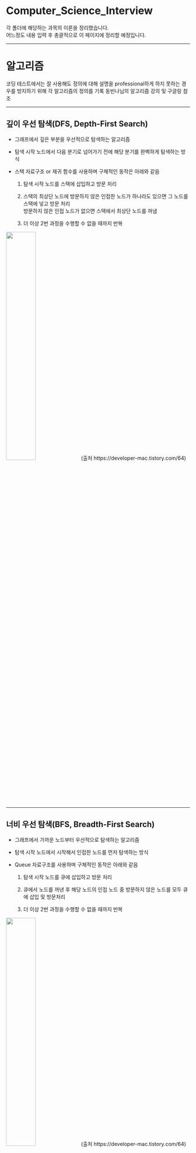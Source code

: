 # Computer_Science_Interview
각 폴더에 해당하는 과목의 이론을 정리했습니다.   
어느정도 내용 입력 후 총괄적으로 이 페이지에 정리할 예정입니다.

---
# 알고리즘
코딩 테스트에서는 잘 사용해도 정의에 대해 설명을 professional하게 하지 못하는 경우를 방지하기 위해 각 알고리즘의 정의를 기록
동빈나님의 알고리즘 강의 및 구글링 참조

---
## 깊이 우선 탐색(DFS, Depth-First Search)

- 그래프에서 깊은 부분을 우선적으로 탐색하는 알고리즘

- 탐색 시작 노드에서 다음 분기로 넘어가기 전에 해당 분기를 완벽하게 탐색하는 방식

- 스택 자료구조 or 재귀 함수를 사용하며 구체적인 동작은 아래와 같음
  
  1. 탐색 시작 노드를 스택에 삽입하고 방문 처리
  
  2. 스택의 최상단 노드에 방문하지 않은 인접한 노드가 하나라도 있으면 그 노드를 스택에 넣고 방문 처리   
     방문하지 않은 인접 노드가 없으면 스택에서 최상단 노드를 꺼냄
  
  3. 더 이상 2번 과정을 수행할 수 없을 때까지 반복

<img src="https://user-images.githubusercontent.com/101415950/194974462-2c650675-1607-4f56-bdb4-9bc5c61b5d45.gif" width="40%" height="40%">
(출처 https://developer-mac.tistory.com/64)

---
## 너비 우선 탐색(BFS, Breadth-First Search)

- 그래프에서 가까운 노드부터 우선적으로 탐색하는 알고리즘

- 탐색 시작 노드에서 시작해서 인접한 노드를 먼저 탐색하는 방식

- Queue 자료구조를 사용하며 구체적인 동작은 아래와 같음
  
  1. 탐색 시작 노드를 큐에 삽입하고 방문 처리
  
  2. 큐에서 노드를 꺼낸 후 해당 노드의 인접 노드 중 방문하지 않은 노드를 모두 큐에 삽입 및 방문처리
  
  3. 더 이상 2번 과정을 수행할 수 없을 때까지 반복

<img src="https://user-images.githubusercontent.com/101415950/194974879-88205f00-14a0-41f0-9219-3f7fad0a6358.gif" width="40%" height="40%">
(출처 https://developer-mac.tistory.com/64)

---
## 다익스트라 알고리즘(Dijkstra)

- 특정한 노드에서 출발하여 모든 노드로 가는 최단 경로를 계산하는 알고리즘

- 음의 간선이 없을 때 동작

- 그리디 알고리즘에 속함

- 최단경로 계산 시 현재 노드에서부터 다른 노드 각각에 대한 최단 거리를 1차원 리스트에 저장하여 갱신

- 노드와 간선 수가 많을 때 다익스트라, 노드의 개수가 적을 때는 플로이드 워셜 알고리즘이 효과적

- 힙 자료구조 사용 시 시간복잡도 O(ElogV) (E : 최대 간선의 갯수, V : 노드의 갯수)
  
  1. 출발 노드 선택 후 최단 거리 테이블 출발 노드를 제외한 모든 값을 무한으로 초기화
  
  2. 방문하지 않은 노드 중 최단 거리 테이블 내 최단 거리에 있는 노드 선택
 
  3. 선택한 노드를 거쳐 다른 노드로 가는 거리 각각 계산
  
  4. 최단 거리 테이블 내 노드별 거리가 계산한 값보다 클 경우 계산한 값으로 갱신

  5. 2번~4번 과정 불가능할 때까지 반복

<img src="https://user-images.githubusercontent.com/101415950/196177010-28225a74-b08d-42e3-8d05-9e8581d9163e.png" width="80%" height="80%">

(출처 https://www.youtube.com/watch?v=F-tkqjUiik0&list=PLVsNizTWUw7H9_of5YCB0FmsSc-K44y81&index=30)

---
## 플로이드 워셜 알고리즘(Floyd-Warshall)

- 모든 노드에서 다른 모든 노드로 가는 최단 경로를 계산하는 알고리즘

- 다이나믹 프로그래밍 유형에 속함

- 최단경로 계산 시 최단 거리를 2차원 리스트에 저장하여 갱신

- 노드와 간선 수가 많을 때 다익스트라, 노드의 개수가 적을 때는 플로이드 워셜 알고리즘이 효과적

- 각 단계마다 특정한 노드 k를 거쳐 가는 경우 확인
  
  1. 최단 거리 2차원 테이블 초기화
  
  2. 1번 노드를 거쳐가는 경우를 고려하여 테이블 갱신 ~ n번 노드를 거쳐가는 경우를 고려한 테이블 갱신

<img src="https://user-images.githubusercontent.com/101415950/196182624-c03cc0c8-cb02-45ca-8bd3-56bfad61abaf.png" width="80%" height="80%">

(출처 https://www.youtube.com/watch?v=hw-SvAR3Zqg&list=PLVsNizTWUw7H9_of5YCB0FmsSc-K44y81&index=31)

---
## 유니온 파인드(Union-Find)


- 두 노드가 같은 그래프에 속하는지 판별하는 알고리즘

- 서로소 집합, 상호 베타적 집합(Disjoint_Set)으로도 불림

- 루트 노드를 찾는 Find 연산과 노드를 합치는 Union 연산(두 노드의 루트 노드를 비교하여 한쪽으로 합침)으로 구성

[Example]   
<img src="https://user-images.githubusercontent.com/101415950/196175786-def50ef9-1305-4077-b8ec-773fffefb99e.png" width="80%" height="80%">
<img src="https://user-images.githubusercontent.com/101415950/196175860-e682fef2-915e-4aea-b307-c1d56de620ed.png" width="80%" height="80%">
(출처 https://ip99202.github.io/posts/%EC%9C%A0%EB%8B%88%EC%98%A8-%ED%8C%8C%EC%9D%B8%EB%93%9C(Union-Find)/)

---
# 자료구조

---
## 힙

- 최대값 혹은 최소값을 빠르게 찾기 위한 이진 트리

- 최소 힙은 부모가 자식보다 작음

- 최대 힙은 부모가 자식보다 큼

- 힙의 삽입과 삭제는 LogN만큼의 시간복잡도를 가짐

---
## 이진 탐색 트리

- 왼쪽 자식은 부모보다 작고 오른쪽 자식은 부모보다 큰 이진 트리

- 삽입, 검색, 삭제가 모두 트리의 높이인 logN~N만큼의 시간복잡도 가짐

- 그래서 트리가 편향되지 않기 위해 자가 균형 트리 사용

---
## 자가 균형 트리

- 이진 탐색 트리는 시간복잡도가 트리의 높이에 따라 결정되므로 편향될 경우 효율이 떨어짐 

- 편향되지 않게 삽입과 삭제를 개선한 이진 탐색 트리가 자가 균형 트리

- AVL 트리와 Red Black 트리가 있음

---
## 해시

- 해시에 매핑하여 데이터를 저장하는 자료구조

- 키는 해시 함수를 통해 해시로 변경된 다음 value와 매핑이 되어 bucket에 저장

- 시간복잡도는 삽입, 삭제, 조회 모두 1

---
## 해시 충돌 회피 방법

- 해시에서 하나의 버킷에 여러개의 데이터가 들어갈때 개방주소법과 체이닝을 통해 충돌 회피
  
  - 개방주소법 : 다른 해시값에 저장하는 방법
  
  - 체이닝 : 해쉬테이블이 원소 하나를 담는게 아니라 링크드 리스트를 담는 방법

---
# 데이터베이스

---
## DBMS

- 데이터베이스 내 데이터에 접근하도록 도와주는 시스템

- 크게 질의처리기와 저장시스템으로 이루어짐

---
## 트랜잭션 특징 ACID

- 데이터베이스의 무결성과 일관성을 위해 ACID를 만족해야함

  - 원자성 : 한 트랜잭션 내 실행 작업은 모두 반영하거나 모두 반영하지 않아야 한다.

  - 일관성 : 작업 처리 결과는 항상 일관적이어야 한다.

  - 독립성 : 동시에 실행되는 트랜잭션은 서로에게 영향을 끼치지 않아야 한다.

  - 지속성 : 트랜잭션 완료시 결과가 영구적으로 반영

---
## NOSQL(Not Only SQL)

- SQL을 보완한다는 의미를 가짐

- 스키마가 없어서 데이터를 조회하고 삽입하는 속도가 빠름

- 대량의 분산 데이터를 저장하는데 특화됨

---
## 파티셔닝

- 테이블을 컬럼 단위로 나누는 기법

- update나 insert 같은 작업이 분산되어서 성능이 향상

- 테이블간 join 비용 증가

- index를 별도로 파티셔닝할 수 없음

---
## 샤딩(Horizontal 파티셔닝)

- 테이블을 row 단위로 분산해서 저장하는 방법

- 샤드 키를 정하는 방법에 따라서 샤드 종류가 결정

- 크게 해시 샤딩(해시키 이용)과 동적 샤딩(로케이터 서비스 이용)이 있음

---
## 데이터 베이스 정규화, 비정규화

- 정규화

  - 테이블을 분할하여 중복 데이터를 제거함으로써 데이터 무결성을 유지하는 행위
  
  - 1정규화(1NF) : 도메인이 원자값   
      
    <img src="https://user-images.githubusercontent.com/101415950/195033077-8eaaa90a-ceaa-4f0f-a1ee-f1fa0fa1d39b.png" width="60%" height="60%">

  - 2정규화(2NF) : 부분적 함수 종속 제거   
      
    <img src="https://user-images.githubusercontent.com/101415950/195034681-dda3722c-2923-47e0-8d04-7abdd2ce7c99.png" width="80%" height="80%">

  - 3정규화(3NF) : 이행적 함수 종속 제거   
      
    <img src="https://user-images.githubusercontent.com/101415950/195034701-18d90abe-850f-46d4-b371-403ccf8dd04b.png" width="80%" height="80%">

  - BCNF(보이스코드 정규화) : 결정자이면서 후보키가 아닌 것을 제거   
  
    - 교수는 과목을 결정 짓는 결정자

    - 교수는 학번을 결정 지을 수 없으므로 후보키가 아님, 제거 대상
  
    <img src="https://user-images.githubusercontent.com/101415950/195036347-bf205642-ec79-4cd4-af2c-8971f863b81d.png" width="80%" height="80%">

  - 4정규화(4NF) : 다치(다중) 종속 제거
    
    - 다치종속 : 두개의 독립된 애트리뷰트가 1:N 관계로 대응하는 관계
  
    ![image](https://user-images.githubusercontent.com/101415950/195234161-eab7d116-a95f-4bce-9e65-a921affdb232.png)
  
  - 5정규화(5NF) : 조인 종속 제거
    
    - Join 종속 : 하나의 릴레이션을 무손실, 비부가적 분해하고 나서 다시 합쳤을 때 원래의 릴레이션으로 복원 가능한 관계

    ![image](https://user-images.githubusercontent.com/101415950/195247702-96354a74-6d70-4ec9-87c9-6f61759f6780.png)

- 비정규화

  - 데이터베이스 성능 향상 등을 위해 중복, 통합, 분리 등을 수행하여
    의도적으로 정규형을 위배한 데이터 구조로 만드는 행위
    

---
## DBMS 기능

- 데이터 정의어(DDL, Data Definition Language)

  - 테이블과 컬럼을 정의하는 명령어로 생성, 수정, 삭제 등의 데이터 전체 골격을 결정하는 언어

  - ex. CREATE, ALTER, DROP, RENAME, TRUNCATE

- 데이터 조작어(DML, Data Manipulation Language)

  - 데이터베이스의 내부 데이터를 관리하기 위한 언어로 데이터를 조회, 추가, 변경, 삭제 등의 작업을 수행

  - SELECT, INSERT, UPDATE, DELETE

- 데이터 제어어(DCL, Data Control Language)

  - 데이터베이스에 접근하고 객체들을 사용하도록 권한을 주고 회수하는 명령

  - GRANT, REVOKE

- 트랜잭션 제어어(DDL, Transaction Control Language)

  - 데이터를 제어하는 언어가 아닌 DML에 의해 조작된 결과를 논리적인 작업 단위로 묶어 트랜잭션 별로 제어
  
  - COMMIT, ROLLBACK, SAVEPOINT

---
# 디자인 패턴

---
## 디자인 패턴

- 과거 소프트웨어 개발 과정에서 발견한 설계 노하우를 패턴으로 정리한 것

- 범용적인 코드스타일로 의사소통을 효율적으로 할 수 있음

- 이미 검증된 구조이므로 설계를 빠르게 할 수 있음

- 목적에 따라서 생성패턴, 구조패턴, 행위패턴으로 나뉘게 됨
---
## 싱글톤 패턴

- 인스턴스를 오직 1개만 생성하는 패턴

- 예를 들면 DB 커넥션이나 스레드 풀 객체를 생성할 때 사용

- 만드는 방법으로 이른 초기화 방식, 게으른 초기화 방식, Holder에 의한 초기화 방식이 있음

---
## 팩토리 메소드 패턴

- 객체를 직접 생성하지 않고 객체를 생성하는 팩토리 객체를 사용하는 패턴

- 직접 객체를 생성하는 것을 막아줘서 결합도를 낮춰주는 효과

---
## 어댑터 패턴

- 어댑터를 사용해서 호환되지 않는 인터페이스를 호환하도록 하는 패턴

- 향후 인터페이스가 바뀌더라도 변경된 내용이 어댑터 안에 캡슐화되므로 수정할 필요가 없음

---
## 템플릿 메소드 패턴

- 상속을 통해서 부모 클래스의 기능을 확장할 때 사용

- 부모 클래스에서 변하지 않는 기능을 구현

- 자식 클래스에서 확장할 기능을 구현

- 자바에서는 추상 클래스를 사용해서 구현

- 대표적으로 AbstractMap이 있음
  
  - AbstractMap에서 공통된 기능을 정의
  
  - 상속받은 HashMap이나 TreeMap에서 각각의 자료구조에 맞게 get() 메소드를 다르게 구현

---
# 기타

---
## xml, json, yaml

- xml
  
  - 주석 가능,
  
  - 사소한 오타는 괜찮음
  
  - 구조가 올바른지 스키마를 통해 검증 가능(xsd)
  
  - 안정성 중시

- json
  
  - 가독성 유지보수 용이
  
  - 사소한 오타 불가능
  
  - 직접 검증 코드를 만들어야함
  
  - 가벼움 중시

- yaml

  - 줄바꿈과 들여쓰기를 통해 데이터 표현
  
  - 주석 가능
  
  - 상속을 사용하여 여러 데이터 표현 가능

---
## jquary

- 브라우저 호환성 관리 

- 퍼포먼스가 좋지 않음(무거움) 

- react 등 좋은 대안이 많으며 브라우저 호환성도 개선되었기 때문에 잘 사용하지 않음

---
## ajax

- 서버와 비동기적으로 데이터를 주고받는 자바스크립트 기술

- 새로고침없이 서버에게 get요청하는 JS코드

- 웹페이지 전환없이 부드럽게 전개


---
## 3계층구조(3 Tier)

- 특정 플랫폼을 역할을 구분하여 3계층으로 나눈 구조

- 각 계층의 변경이 다른 계층이 의존하지 않음(독립적)

- 프레젠테이션 계층 (Presentation Tier), 어플리케이션 계층 (Application Tier), 데이터 계층 (Data Tier)으로 구분되어 있음

- 프레젠테이션 계층 (Presentation Tier)

  - UI를 지원하며 프론트엔드라고도 부름
  
  - 주로 정적인 데이터를 다루는 웹서버가 해당되며 HTML, Javascript, CSS 등이 이 계층에 해당

- 어플리케이션 계층 (Application Tier)

  - 사용자가 요청하는 정보를 연산 등을 통해 가공하는 역할

  - 비즈니스 로직 계층, 트랜잭션 계층, 미들웨어 또는 백엔드이라고도 부름
  
  - 주로 동적인 데이터를 다루는 WAS가 해당되며 Java, Python 등이 이 계층에 해당

- 데이터 계층 (Data Tier)

  - 데이터베이스에 접근하여 데이터를 읽거나 쓰는 것을 관리하는 역할
  
  - 주로 DBMS가 이 계층에 해당되며 백엔드라고도 부름

  - MySQL, MongoDB, MariaDB, Oracle 등이 이 계층에 해당

<img src="https://user-images.githubusercontent.com/101415950/196428721-5f70981d-55ab-4bae-aaeb-896240b19fb7.png" width="60%" height="60%">

---
## 데브옵스(DevOps)

  - 개발(Development) + 운영(Operation)을 결합해 탄생한 개발 방법론
  
  - 시스템 개발자와 운영을 담당하는 정보기술 전문가 사이의 소통, 협업, 통합과 자동화를 강조하는 소프트웨어 개발 방법론
  
  - 스크럼, 애자일 개발 등 계획과 문서를 기반으로 개발 모형이나 모델에 따라 앞을 예측하며 개발하는 것이 아닌   
    실질적인 코딩을 기반으로 일정한 주기에 따라 계속적으로 프로토 타입을 형성하고 필요한 요구사항을 파악하며   
    이에 따라 즉시 수정사항을 적용하여 결과적으로 하나의 큰 소프트웨어를 개발하는 적응형 방법도 사용됨
    
  - CI/CD(지속적 통합/지속적 배포, Continuous Integration/Continuous Deployment)

    - CI는 개발을 진행하면서 품질을 관리할 수 있도록 하는 것
    
    - 여러 명이 하나의 코드에 대해서 수정을 진행해도 지속적으로 통합하여 관리할 수 있음을 의미

    - 빌드/테스트 자동화를 통해 수정한 코드를 브랜치에 병합하기만 하면 자동으로 빌드와 테스트 검증

    - CD는 소프트웨어가 항상 신뢰가능한 수준으로 배포될 수 있도록 관리하자는 개념
    
    - CD는 빌드 및 테스트 병합까지 성공적이면 github와 같은 저장소에 업로드 하는 지속적 제공으로도 사용됨

    - 성공적으로 병합된 내역을 저장소 뿐만 아니라 사용자가 사용할 수 있는 배포환경까지 릴리즈하는 것을 의미


---
## 리팩토링

- 결과의 변경없이 코드의 구조를 재조정하여 가독성을 높이고 유지보수를 수월하게 함

---

# 자바

---
## 자바 실행과정

- 컴파일러가 자바 소스를 바이트 코드로 변환

- 클래스 로더가 바이트 코드를 런타임 데이터 영역에 로드

- 로딩된 바이트 코드가 실행엔진에 의해서 실행

---
## 자바 메모리 구조

- 스레드마다 pc 레지스터, jvm stack, native method stack으로 구성
  
  - pc 레지스터 : 현재 수행중인 jvm 명령어가 들어있음
  
  - jvm stack : 호출된 메소드의 매개변수, 지역변수, 리턴정보들이 저장
  
  - native method stack : 자바 외의 언어인 C나 C++ 같은 것들을 수행하기 위한 영역

- 스레드 공통으로 heap과 메소드 영역으로 구성

  
  - 메소드 영역 : 클래스 별로 전역변수, 정적 변수, 메소드 정보들이 저장
  
  - heap 영역 : 런타임 중 생성되는 객체들(new로 생성된 인스턴스 등)이 동적으로 할당되는 곳

---
## 가비지 컬렉션(GC)

- GC는 JVM에서 메모리를 관리해주는 모듈

- heap 메모리를 재사용하기 위해서 더 이상 참조되지 않는 객체들을 메모리에서 제거하는 모듈

- 개발자가 직접 메모리를 정리하지 않아도 되서 개발속도가 향상되는 장점

- Mark and Sweep이라는 과정에서 참조되지 않는 객체를 찾는 과정에서 스레드가 잠깐 중단되므로 성능이 떨어짐

---
## 객체 지향 프로그래밍

- 현실 세계의 사물과 같은 객체를 만들고 그 객체에서 필요한 특징을 뽑아서 프로그래밍을 수행

- 추상화 캡슐화 다형성 상속 특징이 있음

---
## 추상클래스 인터페이스

- 추상클래스
  
  - abstract 지시자로 정의되어서 추상메소드가 하나 이상 포함되는 클래스

  - 상속받아서 기능을 재활용하고 확장시키는 목적

- 인터페이스

  - interface 지시자로 정의되어서 모든 메소드가 추상메소드로 정의

  - 함수의 구현을 강제해서 구현한 객체들이 같은 동작을 하는 것을 보장하는 것에 목적

---
## 객체, 클래스, 인스턴스

- 객체 : 소프트웨어 세계에 구현할 대상

- 클래스 : 객체를 만들어 내기 위한 설계도 또는 틀

- 인스턴스 : 설계도(클래스) 바탕으로 구현해야할 대상(객체)가 구현된 구체적인 실체

---
## 깊은 복사(Deep Copy, Call by value), 얉은 복사(Shallow Copy, Call by reference)

- 깊은 복사(Deep Copy, Call by value)
  
  - 새로운 메모리 공간을 만들어서 실제 값을 복사

  - 실제 값과 복사 값이 서로 다른 메모리에 저장

- 얉은 복사(Shallow Copy, Call by reference)

  - 객체의 주소값을 복사하는 방식으로 원본에 영향을 줄 수 있음

  - 실제값과 복사 값이 동일한 메모리 참조

---
## 배열(Array), 리스트(List)

- 배열

  - 크기가 고정

- 리스트

  - 크기가 가변적
  
  - 크기를 증가시킬 때 기존 배열을 복사해서 새로운 배열로 옮기는 방식
  
  - 늘어난 용량 = 기존용량 + 기존용량//2

---
## HashMap, HashTable

- HashMap

  - 싱글 스레드 방식
  
  - Key 값으로 null 허용

- HashTable

  - 멀티 스레드 방식
  
  - Key 값으로 null 제한
  
  - 동기화 처리로 속도 느림

---
# 네트워크

---
## OSI 7계층

- 인터넷 환경에서 통신하기 위해 네트워킹에 대한 표준을 7계층으로 나눈 것

- 물리 계층, 데이터링크 계층, 네트워크 계층, 전송 계층, 세션 계층, 표현 계층, 응용 계층

- 물리

  - 데이터를 전기적인 신호로 변환하여 전송하는 기능 수행

- 데이터링크

  - 같은 네트워크에 있는 여러 대의 컴퓨터들이 데이터를 주고받기 위해 필요한 모듈

  - 물리 계층으로 송수신된 정보를 관리하여 안전하게 전달되도록 지원(송수신 확인)
  
  - MAC 주소를 통한 통신

- 네트워크

  - 라우터를 통해 패킷을 네트워크 간 IP를 사용하여 데이터 전송

- 전송

  - 포트 번호를 사용하여 도착지 컴퓨터의 최종 도착지인 프로세스까지 데이터가 도달하게 하는 모듈
  
  - 두 host 시스템으로부터 발생하는 데이터 흐름을 제공(TCP,  UDP를 통해 통신을 활성화)

- 세션

  - 데이터가 통신하기 위한 논리적 연결을 담당하며 TCP/IP 세션을 만들고 없애는 책임

- 표현

  - 데이터 표현에 대한 독립성을 제공하고 암호화하는 역할(파일,인코딩 명령어를 포장, 압축)

- 응옹

  - 사용자가 네트워크에 접근할 수 있도록 서비스 제공

---
## TCP, UDP

- TCP

  - 신뢰성 있는 통신을 위해 사용하는 프로토콜로 높은 신뢰성을 보장하지만 UDP보다 속도는 느림, 

  - 3way 4way handshake로 서버와 클라이언트가 1:1 통신
  
  - 흐름제어(수신자 버퍼 오버플로우 방지), 혼잡제어(네트워크 내 패킷 수가 과도하게 증가하는 현상 방지)
  
- UDP 
  
  - 비연결형 프로토콜로, 손상된 데이터에 대해서 재전송하지 않음

  - 신뢰성을 낮지만 TCP보다 속도가 빨라 스트리밍같은 서비스에 주로 사용

  - 1:1, 1:N, N:M으로 연결 가능

---
## IP

- 인터넷 프로토콜의 약자로 인터넷 망을 통해 패킷을 전달하는 프로토콜

- 비연결성과 비신뢰성의 특징을 가짐
  
  - 비연결성 : 패킷을 보내는 길을 정하지 않음
  
  - 비신뢰성 : 패킷의 완전한 전달을 보장하지 않는 것

---
## DNS

- 도메인 주소를 IP 주소로 변환해주는 시스템

- URL 입력시 ISP(인터넷 서비스 프로바이더)가 관리하는 DNS해석기에 요청을 라우팅시킴

- DNS해석기 루트 서버에 top-level의 서버 주소를 요청

- top-level에서 second-level, second-level에서 sub DNS 서버를 요청하여 최종적으로 IP주소를 얻게 됨

---
## 로드밸런서

- 서버의 부하를 분산시켜주는 시스템

- L4 로드밸런서와 L7 로드밸런서가 있음

- L4 로드밸런서
  
  - 4계층 이하의 정보를 가지고 로드를 분산, 
  
  - 특히 MAC주소, IP주소, 포트정보를 가지고 트래픽을 분산

- L7 로드밸런서 
  
  - 응용 계층의 정보를 가지고 로드 분산
  
  - 패킷 내용을 확인하고 분산해서 DDOS같은 비정상적인 트래픽도 필터링할 수 있음

---
# 운영체제

---
## 운영체제란?

- 시스템의 자원과 동작을 관리하는 소프트웨어

- 프로세스, 저장장치, 네트워킹, 사용자, 하드웨어 등을 관리

---
## 메모리 구조란?

- 코드, 데이터, 힙, 스택으로 이루어져 있음

  - 코드는 소스코드가 들어가는 부분

  - 데이터는 전역변수, 정적변수가 할당되는 부분

  - 힙은 사용자가 직접 관리하는 영역으로 데이터가 동적으로 할당되는 공간

  - 스택은 함수의 호출정보, 지역변수, 매개변수 등이 저장됩니다.

---
## 프로세스, 스레드란?

- 프로세스는 실행중인 프로그램

- 스레드는 프로세스 안에서 실행되는 흐름 단위

- 프로세스는 메모리와 CPU를 프로세스마다 할당받아서 사용

- 스레드는 프로세스 안에서 다른 스레드와 메모리와 CPU를 공유해서 사용

---
## CPU 스케줄러

- 준비큐(CPU 할당을 대기중인 프로세스로 구성) 있는 프로세스에 대해서 CPU를 할당하는 방법
- FCFS, SJF, SRT, Priority Scheduling, Round Robin 방식이 있음

- 비선점 스케줄링(먼저 실행되고 있는 프로세스가 있을 경우 대기하는 방식)
  
  - FCFS : 먼저 CPU를 요청하는 프로세스를 먼저 처리하는 방식
  
  - SJF : 평균 대기 시간을 최소화하기 위해 사용하는 방식

- 선점 스케줄링(우선순위가 더 높은 프로세스가 올 경우 어떤 프로세스가 자원을 사용하고 있어도 강탈함)
  
  - SRT : 최단 잔여시간을 우선으로 하는 방식
  
  - 라운드 로빈 : Time Sharing System을 위해 설계된 스케쥴링(공평하게 n초씩 나누기)
  
  - Priority Scheduling : 우선 순위가 높은 프로세스에 CPU를 우선 할당하는 방식

---
## 가상메모리란

- 모든 프로세스에게 메모리를 할당하기에는 메모리의 크기가 한계가 있어서 사용하는 방법

- 프로세스에서 사용하는 부분만 메모리에 올리고, 나머지는 디스크에 보관하는 기법

---
## 데드락

- 프로세스가 자원을 얻지 못해, 다음 작업을 못하는 상태

- 예를 들면 P1, P2가 각각 자원 A, B를 얻어야 되는데 P1이 A를 P2가 B를 가지고 있어서 서로 무한정 기다리는 상태

- 상호배제, 점유대기, 비선점, 순환대기가 동시에 발생해야 성립
  
  - 상호 배제 : 자원은 한 번에 한 프로세스만 사용할 수 있어야 한다.
  
  - 점유 대기 : 최소환 하나의 자원을 점유하고 있으면서 다른 프로세스에 할당되어 사용하고 있는 자원을 추가로 점유하기 위해 대기하는 프로세스가 있어야 한다.
  
  - 비선점 : 다른 프로세스에 할당된 자원은 사용이 끝날 때까지 강제로 빼앗을 수 없어야 한다.
  
  - 순환 대기 : 프로세스가 각자 보유한 자원을 서로서로 순환적으로 요구해야되는 상태
  
---
## 멀티 스레드 동기화

- 한 스레드가 진행중인 작업을 다른 스레드가 간섭하지 못하게 막는 것

- 동일한 변수에 동시에 접근 방지(두 사람이 동시에 스위치 누르면 2회 누름이 아님 1회 누름)

- 뮤텍스

  - 간섭받으면 안되는 변수들을 임계 영역(락을 얻은 단 하나의 스레드만 출입 가능) 설정

- 세마포어

  - 다수의 프로세스나 스레드의 여러 개의 공유자원 접근을 제한하는 방법
  
  - 식당 출입할 때 P라고 외치고 나갈떄 V외쳐서 남은 좌석 표시

---
## 캐시

- 데이터나 값을 미리 복사해 놓는 임시장소

- 캐시의 접근 시간에 비해 원래 데이터를 접근하는 시간이 오래 걸리는 경우에 사용

- 값을 다시 계산하는 시간을 절약하고 싶은 경우에 사용

---
# 파이썬

---
## 파이썬, 자바, C의 차이점

- 파이썬
  
  - 객체지향언어
  
  - 동적 타이핑 언어(변수 선언 불필요, 런타임에서 타입을 결정하여 자바보다 느림)

- 자바
  
  - 객체지향언어
  
  - 정적 타이핑 언어
  
  - JVM 위에서 실행되기 때문에 OS 관계없이 같은 동작

- C
  
  - 절차지향언어
  
  - 각 OS 머신에 맞는 기계어로 컴파일 속도를 요하는 프로그램 등에서 사용

---
## yield

- Iterator(반복자)를 생성해주는 Generator 함수를 정의하는 데 사용

---
## 포인터

- 특정한 데이터가 저장된 주소 값을 보관하는 변수

- 값에 의한 호출이 아닌 참조에 의한 호출 가능

